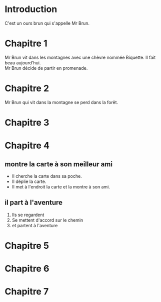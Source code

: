 # Introduction
C'est un ours brun qui s'appelle Mr Brun.

# Chapitre 1 
Mr Brun vit dans les montagnes avec une chèvre nommée Biquette. Il fait beau aujourd'hui.  
Mr Brun décide de partir en promenade.

# Chapitre 2
Mr Brun qui vit dans la montagne se perd dans la forêt.

# Chapitre 3


# Chapitre 4
## montre la carte à son meilleur ami

- Il cherche la carte dans sa poche.
- Il déplie la carte.
- Il met à l'endroit la carte et la montre à son ami.

## il part à l'aventure

1. Ils se regardent
1. Se mettent d'accord sur le chemin
1. et partent à l'aventure

# Chapitre 5


# Chapitre 6


# Chapitre 7



